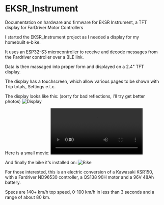 # EKSR_Instrument

Documentation on hardware and firmware for EKSR Instrument, a TFT display for FarDriver Motor Controllers


I started the EKSR_Instrument project as I needed a display for my homebuilt e-bike.

It uses an ESP32-S3 microcontroller to receive and decode messages from the Fardriver controller over a BLE link.

Data is then massaged into proper form and displayed on a 2.4" TFT display.

The display has a touchscreen, which allow various pages to be shown with Trip totals, Settings e.t.c.

The display looks like this: (sorry for bad reflections, I'll try get better photos)
![Display](../media/EKSR_display.jpg)


Here is a small movie:
![Movie](../media/EKSR_movie.mp4)


And finally the bike it's installed on:
![Bike](../media/EKSR_bike.jpg)

For those interested, this is an electric conversion of a Kawasaki KSR150, with a Fardriver ND96530 controller, a QS138 90H motor and a 96V 48Ah battery.

Specs are 140+ km/h top speed, 0-100 km/h in less than 3 seconds and a range of about 80 km.
